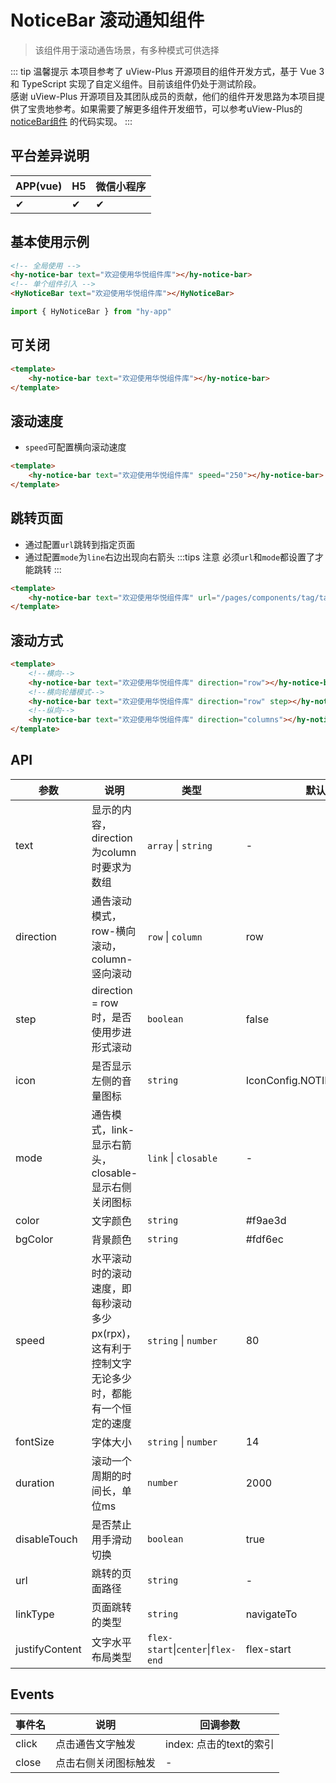 # NoticeBar 滚动通知组件
> 该组件用于滚动通告场景，有多种模式可供选择

::: tip 温馨提示
本项目参考了 uView-Plus 开源项目的组件开发方式，基于 Vue 3 和 TypeScript 实现了自定义组件。目前该组件仍处于测试阶段。<br>
感谢 uView-Plus 开源项目及其团队成员的贡献，他们的组件开发思路为本项目提供了宝贵地参考。如果需要了解更多组件开发细节，可以参考uView-Plus的 [noticeBar组件](https://uiadmin.net/uview-plus/components/noticeBar.html) 的代码实现。
:::

## 平台差异说明

| APP(vue) | H5 | 微信小程序 |
|----------|----|-------|
| ✔        | ✔  | ✔     |

## 基本使用示例

```html
<!-- 全局使用 -->
<hy-notice-bar text="欢迎使用华悦组件库"></hy-notice-bar>
<!-- 单个组件引入 -->
<HyNoticeBar text="欢迎使用华悦组件库"></HyNoticeBar>
```
```ts
import { HyNoticeBar } from "hy-app"
```

## 可关闭
```html
<template>
    <hy-notice-bar text="欢迎使用华悦组件库"></hy-notice-bar>
</template>
```

## 滚动速度
- `speed`可配置横向滚动速度
```html
<template>
    <hy-notice-bar text="欢迎使用华悦组件库" speed="250"></hy-notice-bar>
</template>
```

## 跳转页面
- 通过配置`url`跳转到指定页面
- 通过配置`mode`为`line`右边出现向右箭头
:::tips 注意
必须`url`和`mode`都设置了才能跳转
:::
```html
<template>
    <hy-notice-bar text="欢迎使用华悦组件库" url="/pages/components/tag/tag" mode="line"></hy-notice-bar>
</template>
```

## 滚动方式
```html
<template>
    <!--横向-->
    <hy-notice-bar text="欢迎使用华悦组件库" direction="row"></hy-notice-bar>
    <!--横向轮播模式-->
    <hy-notice-bar text="欢迎使用华悦组件库" direction="row" step></hy-notice-bar>
    <!--纵向-->
    <hy-notice-bar text="欢迎使用华悦组件库" direction="columns"></hy-notice-bar>
</template>
```

## API

| 参数             | 说明                                                 | 类型                                 | 默认值                          |
|----------------|----------------------------------------------------|------------------------------------|------------------------------|
| text           | 显示的内容，direction为column时要求为数组                       | `array` \| `string`                | -                            |
| direction      | 通告滚动模式，row-横向滚动，column-竖向滚动                        | `row` \| `column`                  | row                          |
| step           | direction = row时，是否使用步进形式滚动                        | `boolean`                          | false                        |
| icon           | 是否显示左侧的音量图标                                        | `string`                           | IconConfig.NOTIFICATION_FILL |
| mode           | 通告模式，link-显示右箭头，closable-显示右侧关闭图标                  | `link` \| `closable`               | -                            |
| color          | 文字颜色                                               | `string`                           | #f9ae3d                      |
| bgColor        | 背景颜色                                               | `string`                           | #fdf6ec                      |
| speed          | 水平滚动时的滚动速度，即每秒滚动多少px(rpx)，这有利于控制文字无论多少时，都能有一个恒定的速度 | `string` \| `number`               | 80                           |
| fontSize       | 字体大小                                               | `string` \| `number`               | 14                           |
| duration       | 滚动一个周期的时间长，单位ms                                    | `number`                           | 2000                         |
| disableTouch   | 是否禁止用手滑动切换                                         | `boolean`                          | true                         |
| url            | 跳转的页面路径                                            | `string`                           | -                            |
| linkType       | 页面跳转的类型                                            | `string`                           | navigateTo                   |
| justifyContent | 文字水平布局类型                                           | `flex-start`\|`center`\|`flex-end` | flex-start                   |

## Events

| 事件名   | 说明         | 回调参数              |
|-------|------------|-------------------|
| click | 点击通告文字触发   | index: 点击的text的索引 |
| close | 点击右侧关闭图标触发 | -                 |

<demo-model url="pages/components/noticeBar/noticeBar"></demo-model>